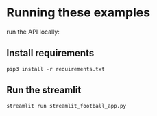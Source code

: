 # Running these examples

run the API locally: 

## Install requirements
    pip3 install -r requirements.txt

## Run the streamlit
    streamlit run streamlit_football_app.py


